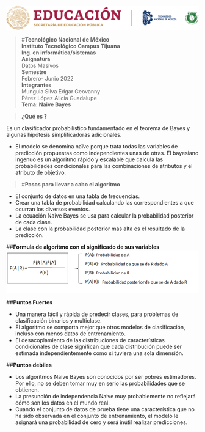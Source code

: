 ![logo](/imagenes/tec.png)
>#**Tecnológico Nacional de México  
Instituto Tecnológico Campus Tijuana  
Ing. en informática/sistemas**  
**Asignatura**  
Datos Masivos  
**Semestre**  
Febrero- Junio 2022  
**Integrantes**  
Munguia Silva Edgar Geovanny  
Pérez López Alicia Guadalupe  
**Tema: Naive Bayes**  


>**¿Qué es ?**

 Es un clasificador probabilístico fundamentado en el teorema de Bayes y algunas hipótesis simplificadoras adicionales.
 - El modelo se denomina naïve porque trata todas las variables de predicción propuestas como independientes unas de otras. El bayesiano ingenuo es un algoritmo rápido y escalable que calcula las probabilidades condicionales para las combinaciones de atributos y el atributo de objetivo. 


>#**Pasos para llevar a cabo el algoritmo**

- El conjunto de datos en una tabla de frecuencias.
- Crear una tabla de probabilidad calculando las correspondientes a que ocurran los diversos eventos.
- La ecuación Naive Bayes se usa para calcular la probabilidad posterior de cada clase.
- La clase con la probabilidad posterior más alta es el resultado de la predicción.


##**Formula de algoritmo con el significado de sus variables**
![Formula](/imagenes/Formula.png)

##**Puntos Fuertes**
- Una manera fácil y rápida de predecir clases, para problemas de clasificación binarios y multiclase.
- El algoritmo se comporta mejor que otros modelos de clasificación, incluso con menos datos de entrenamiento.
- El desacoplamiento de las distribuciones de características condicionales de clase significan que cada distribución puede ser estimada independientemente como si tuviera una sola dimensión.

##**Puntos debiles**
- Los algoritmos Naive Bayes son conocidos por ser pobres estimadores. Por ello, no se deben tomar muy en serio las probabilidades que se obtienen.
- La presunción de independencia Naive muy probablemente no reflejará cómo son los datos en el mundo real.
- Cuando el conjunto de datos de prueba tiene una característica que no ha sido observada en el conjunto de entrenamiento, el modelo le asignará una probabilidad de cero y será inútil realizar predicciones.


